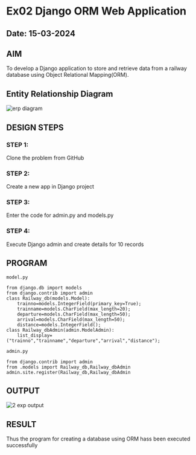 # Ex02 Django ORM Web Application
## Date: 15-03-2024

## AIM
To develop a Django application to store and retrieve data from a railway database using Object Relational Mapping(ORM).

## Entity Relationship Diagram

![erp diagram](https://github.com/sakthivelrcse/ORM/assets/116993934/629b0600-7c1e-413d-8c54-21826c13c99a)


## DESIGN STEPS

### STEP 1:
Clone the problem from GitHub

### STEP 2:
Create a new app in Django project

### STEP 3:
Enter the code for admin.py and models.py

### STEP 4:
Execute Django admin and create details for 10 records

## PROGRAM
```
model.py

from django.db import models
from django.contrib import admin
class Railway_db(models.Model):
    trainno=models.IntegerField(primary_key=True);
    trainname=models.CharField(max_length=20);
    departure=models.CharField(max_length=50);
    arrival=models.CharField(max_length=50);
    distance=models.IntegerField();
class Railway_dbAdmin(admin.ModelAdmin):
    list_display=("trainno","trainname","departure","arrival","distance");

admin.py

from django.contrib import admin
from .models import Railway_db,Railway_dbAdmin
admin.site.register(Railway_db,Railway_dbAdmin
```
## OUTPUT

![2 exp output](https://github.com/sakthivelrcse/ORM/assets/116993934/ef6a3a36-c277-42b2-a5de-ef277192c8d7)



## RESULT
Thus the program for creating a database using ORM hass been executed successfully

